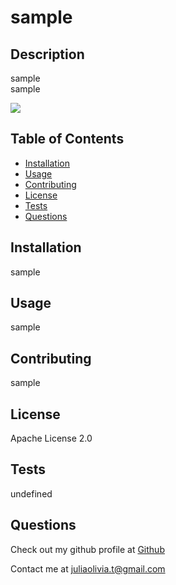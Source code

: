 # sample

  ## Description
  sample<br>
  sample

  <img src = "https://img.shields.io/badge/License-Apache License 2.0-red">

  ## Table of Contents
  - [Installation](#installation)
  - [Usage](#usage)
   - [Contributing](#contributing)
  - [License](#license)
  - [Tests](#tests)
  - [Questions](#questions)

  ## Installation
  sample

  ## Usage
  sample
  ## Contributing
  sample
  

  ## License
  Apache License 2.0

  ## Tests
  undefined

  ## Questions
  Check out my github profile at [Github](http://github.com/j9210)

  Contact me at <juliaolivia.t@gmail.com>
